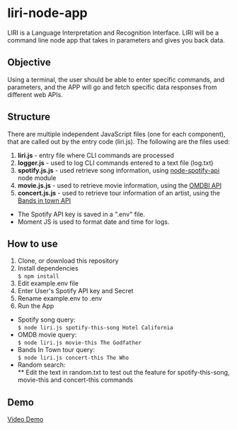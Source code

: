 # liri-node-app
LIRI is a Language Interpretation and Recognition Interface. LIRI will be a command line node app that takes in parameters and gives you back data.

## Objective
Using a terminal, the user should be able to enter specific commands, and parameters, and the APP will go and fetch specific data responses from different web APIs.

## Structure
There are multiple independent JavaScript files (one for each component), that are called out by the entry code (liri.js). The following are the files used:

1. **liri.js** - entry file where CLI commands are processed<br>
1. **logger.js** - used to log CLI commands entered to a text file (log.txt)<br>
1. **spotify.js.js** - used retrieve song information, using <a href="https://www.npmjs.com/package/node-spotify-api">node-spotify-api</a> node module<br>
1. **movie.js.js** - used to retrieve movie information, using the <a href="http://www.omdbapi.com/">OMDBI API</a><br>
1. **concert.js.js** - used to retrieve tour information of an artist, using the <a href="http://www.artists.bandsintown.com/bandsintown-api">Bands in town API</a><br>

  * The Spotify API key is saved in a ".env" file.</li>
  * Moment JS is used to format date and time for logs.</li>
 
 
 ## How to use
 1. Clone, or download this repository <br>
 1. Install dependencies <br>
   `$ npm install` <br>
 1. Edit example.env file <br>
 1. Enter User's Spotify API key and Secret <br>
 1. Rename example.env to .env <br>
 1. Run the App <br>
 * Spotify song query: <br>
 `$ node liri.js spotify-this-song Hotel California` <br>
 * OMDB movie query: <br>
 `$ node liri.js movie-this The Godfather` <br>
 * Bands In Town tour query: <br>
 `$ node liri.js concert-this The Who` <br>
 * Random search: <br>
 ** Edit the text in random.txt to test out the feature for spotify-this-song, movie-this and concert-this commands <br>
 
  ## Demo
  [Video Demo](https://drive.google.com/file/d/1duPkuHpTMXLrYYnSPI3YTS-QJTurmhZ3/view)
  <br>
  
  
  
 
